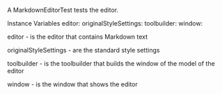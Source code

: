 A MarkdownEditorTest tests the editor.

Instance Variables
	editor:									<MarkdownEditor>
	originalStyleSettings:		<MarkdownSettings>
	toolbuilder:							<ToolBuilder>
	window:								<PluggableSystemWindow>

editor
	- is the editor that contains Markdown text

originalStyleSettings
	- are the standard style settings

toolbuilder
	- is the toolbuilder that builds the window of the model of the editor

window
	- is the window that shows the editor
